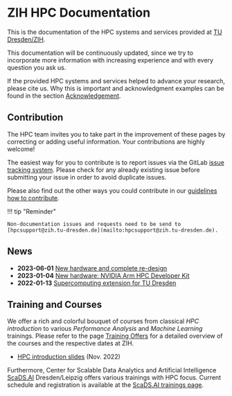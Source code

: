 # ZIH HPC Documentation

This is the documentation of the HPC systems and services provided at
[TU Dresden/ZIH](https://tu-dresden.de/zih/).

This documentation will be continuously updated, since we try
to incorporate more information with increasing experience and with every question you ask us.

If the provided HPC systems and services helped to advance your research, please cite us. Why this
is important and acknowledgment examples can be found in the section
[Acknowledgement](https://doc.zih.tu-dresden.de/application/acknowledgement/).

## Contribution

The HPC team invites you to take part in the improvement of these pages by correcting or adding
useful information. Your contributions are highly welcome!

The easiest way for you to contribute is to report issues via
the GitLab
[issue tracking system](https://gitlab.hrz.tu-chemnitz.de/zih/hpcsupport/hpc-compendium/-/issues).
Please check for any already existing issue before submitting your issue in order to avoid duplicate
issues.

Please also find out the other ways you could contribute in our
[guidelines how to contribute](contrib/howto_contribute.md).

!!! tip "Reminder"

    Non-documentation issues and requests need to be send to
    [hpcsupport@zih.tu-dresden.de](mailto:hpcsupport@zih.tu-dresden.de).

## News

* **2023-06-01** [New hardware and complete re-design](jobs_and_resources/architecture_2023.md)
* **2023-01-04** [New hardware: NVIDIA Arm HPC Developer Kit](jobs_and_resources/arm_hpc_devkit.md)
* **2022-01-13** [Supercomputing extension for TU Dresden](https://tu-dresden.de/zih/die-einrichtung/news/supercomputing-cluster-2022)

## Training and Courses

We offer a rich and colorful bouquet of courses from classical *HPC introduction* to various
*Performance Analysis* and *Machine Learning* trainings. Please refer to the page
[Training Offers](https://tu-dresden.de/zih/hochleistungsrechnen/nhr-training)
for a detailed overview of the courses and the respective dates at ZIH.

* [HPC introduction slides](misc/HPC-Introduction.pdf) (Nov. 2022)

Furthermore, Center for Scalable Data Analytics and Artificial Intelligence
[ScaDS.AI](https://scads.ai) Dresden/Leipzig offers various trainings with HPC focus.
Current schedule and registration is available at the
[ScaDS.AI trainings page](https://scads.ai/transfer-2/teaching-and-training/).
